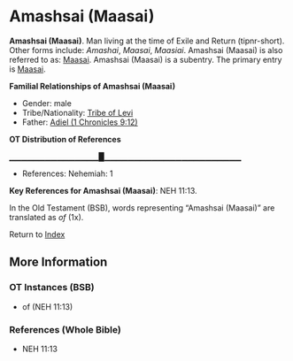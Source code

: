 # Amashsai (Maasai)
**Amashsai (Maasai)**. 
Man living at the time of Exile and Return (tipnr-short). 
Other forms include: 
*Amashai*, *Maasai*, *Maasiai*. 
Amashsai (Maasai) is also referred to as: 
[Maasai](Maasai.md). 
Amashsai (Maasai) is a subentry. The primary entry is 
[Maasai](Maasai.md). 




**Familial Relationships of Amashsai (Maasai)**


* Gender: male
* Tribe/Nationality: [Tribe of Levi](../../../groups/md/acai/Levi.md)
* Father: [Adiel (1 Chronicles 9:12)](Adiel.2.md)


**OT Distribution of References**

▁▁▁▁▁▁▁▁▁▁▁▁▁▁▁█▁▁▁▁▁▁▁▁▁▁▁▁▁▁▁▁▁▁▁▁▁▁▁
* References: Nehemiah: 1



**Key References for Amashsai (Maasai)**: 
NEH 11:13. 


In the Old Testament (BSB), words representing “Amashsai (Maasai)” are translated as 
*of* (1x). 




Return to [Index](00-Index.md)

## More Information

### OT Instances (BSB)

* of (NEH 11:13)



### References (Whole Bible)

* NEH 11:13



